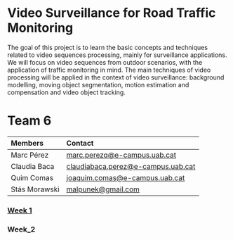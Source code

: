 # Video Surveillance for Road Traffic Monitoring

The goal of this project is to learn the basic concepts and techniques related to video sequences processing, mainly for surveillance applications. We will focus on video sequences from outdoor scenarios, with the application of traffic monitoring in mind. The main techniques of video processing will be applied in the context of video surveillance: background modelling, moving object segmentation, motion estimation and compensation and video object tracking.


# Team 6 

| Members | Contact |
| :---         |   :---    | 
| Marc Pérez   | marc.perezq@e-campus.uab.cat | 
| Claudia Baca    | claudiabaca.perez@e-campus.uab.cat  |
| Quim Comas    | joaquim.comas@e-campus.uab.cat  |
| Stás Morawski | malpunek@gmail.com |


### [Week 1](https://github.com/mcv-m6-video/mcv-m6-2020-team6/tree/master/week_1)

### Week_2












